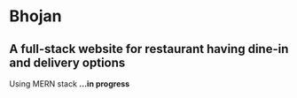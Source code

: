 <h1>Bhojan</h1>
<h2>A full-stack website for restaurant having dine-in and delivery options</h2>
<p>Using MERN stack <b>...in progress</b></p>